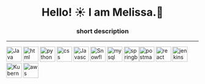 # <h1 align="center"> Hello! ☀️ I am Melissa.💛 </h1>
<h3 align ="center"> short description </h3>

------
<img src="https://upload.wikimedia.org/wikipedia/en/thumb/3/30/Java_programming_language_logo.svg/320px-Java_programming_language_logo.svg.png" alt="Java Logo" width="40" height="40"> <img src="https://www.w3.org/html/logo/img/mark-word-icon.png" alt="html" width="40" height="40"> <img src="https://www.python.org/static/community_logos/python-logo.png" alt="python logot" width="40" height="40"> <img src="https://upload.wikimedia.org/wikipedia/commons/thumb/d/d5/CSS3_logo_and_wordmark.svg/544px-CSS3_logo_and_wordmark.svg.png" alt="css logo" width="40" height="40"> <img src="https://upload.wikimedia.org/wikipedia/commons/thumb/6/6a/JavaScript-logo.png/900px-JavaScript-logo.png?20120221235433" alt="Javascript logo" width="40" height="40"> <img src="https://companieslogo.com/img/orig/SNOW-35164165.png?t=1634190631" alt="Snowflake logo" width="40" height="40"> <img src="https://github.com/MelissaaGuz/MelissaaGuz/assets/102260396/3dd1adf4-29a4-4784-ac12-b4abeade148a" alt="mysql logo" width="40" height="40"> <img src="https://img.icons8.com/?size=100&id=90519&format=png" alt="springboot logo" width="40" height="40"><img src="https://assets.stickpng.com/images/62cc1b3a150d5de9a3dad5f7.png" alt="postman logo" width="40" height="40"> <img src="https://cdn4.iconfinder.com/data/icons/logos-3/600/React.js_logo-1024.png" alt="react logo" width="40" height="40"> <img src="https://i.pinimg.com/originals/a5/ff/6d/a5ff6d9555aaab304b82dbbeb097d70e.png
" alt="jenkins logo" width="40" height="40"> <img src="https://upload.wikimedia.org/wikipedia/commons/3/39/Kubernetes_logo_without_workmark.svg" alt="Kubernetes logo" width="40" height="40"> <img src="https://ih1.redbubble.net/image.3917587429.0371/st,small,507x507-pad,600x600,f8f8f8.jpg" alt="aws logo" width="40" height="40">

